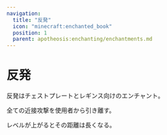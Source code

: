 ```yaml
---
navigation:
  title: "反発"
  icon: "minecraft:enchanted_book"
  position: 1
  parent: apotheosis:enchanting/enchantments.md
---
```


# 反発

<Color id="blue">反発</Color>はチェストプレートとレギンス向けのエンチャント。

全ての近接攻撃を使用者から引き離す。

レベルが上がるとその距離は長くなる。

